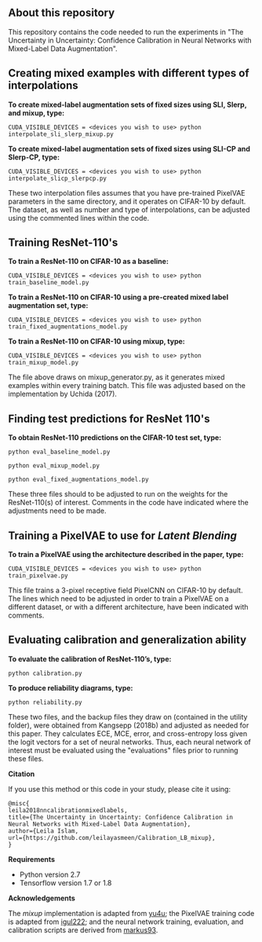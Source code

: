 ## About this repository

This repository contains the code needed to run the experiments in "The Uncertainty in Uncertainty: Confidence Calibration in Neural Networks with Mixed-Label Data Augmentation".

## Creating mixed examples with different types of interpolations
**To create mixed-label augmentation sets of fixed sizes using SLI, Slerp, and mixup, type:**

`CUDA_VISIBLE_DEVICES = <devices you wish to use> python interpolate_sli_slerp_mixup.py`

**To create mixed-label augmentation sets of fixed sizes using SLI-CP and Slerp-CP, type:**

`CUDA_VISIBLE_DEVICES = <devices you wish to use> python interpolate_slicp_slerpcp.py`

These two interpolation files assumes that you have pre-trained PixelVAE parameters in the same directory, and it operates on CIFAR-10 by default. The dataset, as well as number and type of interpolations, can be adjusted using the commented lines within the code.

## Training ResNet-110's 

**To train a ResNet-110 on CIFAR-10 as a baseline:**

`CUDA_VISIBLE_DEVICES = <devices you wish to use> python train_baseline_model.py`

**To train a ResNet-110 on CIFAR-10 using a pre-created mixed label augmentation set, type:**

`CUDA_VISIBLE_DEVICES = <devices you wish to use> python train_fixed_augmentations_model.py`

**To train a ResNet-110 on CIFAR-10 using mixup, type:**

`CUDA_VISIBLE_DEVICES = <devices you wish to use> python train_mixup_model.py`

The file above draws on mixup_generator.py, as it generates mixed examples within every training batch. This file was adjusted based on the implementation by Uchida (2017).

## Finding test predictions for ResNet 110's

**To obtain ResNet-110 predictions on the CIFAR-10 test set, type:**

```
python eval_baseline_model.py

python eval_mixup_model.py

python eval_fixed_augmentations_model.py
```

These three files should to be adjusted to run on the weights for the ResNet-110(s) of interest. Comments in the code have indicated where the adjustments need to be made.

## Training a PixelVAE to use for *Latent Blending*
**To train a PixelVAE using the architecture described in the paper, type:**

`CUDA_VISIBLE_DEVICES = <devices you wish to use> python train_pixelvae.py`

This file trains a 3-pixel receptive field PixelCNN on CIFAR-10 by default. The lines which need to be adjusted in order to train a PixelVAE on a different dataset, or with a different architecture, have been indicated with comments.

## Evaluating calibration and generalization ability

**To evaluate the calibration of ResNet-110’s, type:**

`python calibration.py`

**To produce reliability diagrams, type:**

`python reliability.py`

These two files, and the backup files they draw on (contained in the utility folder), were obtained from Kangsepp (2018b) and adjusted as needed for this paper. They calculates ECE, MCE, error, and cross-entropy loss given the logit vectors for a set of neural networks. Thus, each neural network of interest must be evaluated using the "evaluations" files prior to running these files.

**Citation**

If you use this method or this code in your study, please cite it using:

```
@misc{
leila2018nncalibrationmixedlabels,
title={The Uncertainty in Uncertainty: Confidence Calibration in Neural Networks with Mixed-Label Data Augmentation},
author={Leila Islam,
url={https://github.com/leilayasmeen/Calibration_LB_mixup},
}
```

**Requirements**

* Python version 2.7
* Tensorflow version 1.7 or 1.8

**Acknowledgements**

The *mixup* implementation is adapted from [yu4u](https://github.com/yu4u/mixup-generator); the PixelVAE training code is adapted from [igul222](https://github.com/igul222/PixelVAE); and the neural network training, evaluation, and calibration scripts are derived from [markus93](https://github.com/markus93/NN_calibration).


